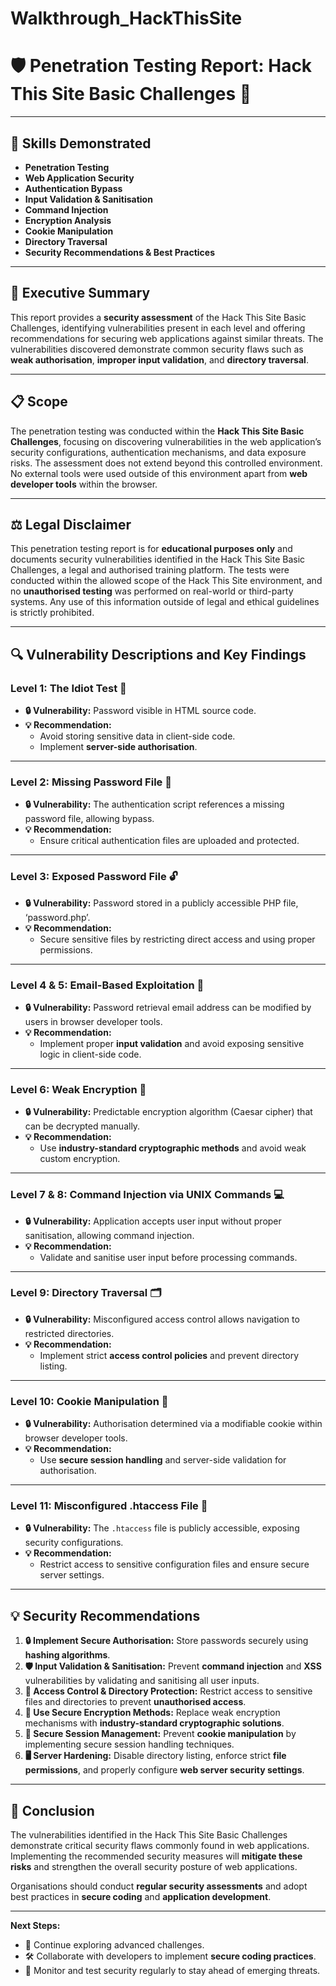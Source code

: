 # Walkthrough_HackThisSite

# 🛡️ **Penetration Testing Report: Hack This Site Basic Challenges** 🚀

---

## **🧠 Skills Demonstrated**

- **Penetration Testing**
- **Web Application Security**
- **Authentication Bypass**
- **Input Validation & Sanitisation**
- **Command Injection**
- **Encryption Analysis**
- **Cookie Manipulation**
- **Directory Traversal**
- **Security Recommendations & Best Practices**
  
---

## **🔑 Executive Summary**

This report provides a **security assessment** of the Hack This Site Basic Challenges, identifying vulnerabilities present in each level and offering recommendations for securing web applications against similar threats. The vulnerabilities discovered demonstrate common security flaws such as **weak authorisation**, **improper input validation**, and **directory traversal**.

---

## **📋 Scope**

The penetration testing was conducted within the **Hack This Site Basic Challenges**, focusing on discovering vulnerabilities in the web application’s security configurations, authentication mechanisms, and data exposure risks. The assessment does not extend beyond this controlled environment. No external tools were used outside of this environment apart from **web developer tools** within the browser.

---

## **⚖️ Legal Disclaimer**

This penetration testing report is for **educational purposes only** and documents security vulnerabilities identified in the Hack This Site Basic Challenges, a legal and authorised training platform. The tests were conducted within the allowed scope of the Hack This Site environment, and no **unauthorised testing** was performed on real-world or third-party systems. Any use of this information outside of legal and ethical guidelines is strictly prohibited.

---

## **🔍 Vulnerability Descriptions and Key Findings**

### **Level 1: The Idiot Test** 🚫
- **🔒 Vulnerability:** Password visible in HTML source code.
- **💡 Recommendation:** 
  - Avoid storing sensitive data in client-side code.
  - Implement **server-side authorisation**.

---

### **Level 2: Missing Password File** 📂
- **🔒 Vulnerability:** The authentication script references a missing password file, allowing bypass.
- **💡 Recommendation:** 
  - Ensure critical authentication files are uploaded and protected.

---

### **Level 3: Exposed Password File** 🔓
- **🔒 Vulnerability:** Password stored in a publicly accessible PHP file, ‘password.php’.
- **💡 Recommendation:** 
  - Secure sensitive files by restricting direct access and using proper permissions.

---

### **Level 4 & 5: Email-Based Exploitation** 📧
- **🔒 Vulnerability:** Password retrieval email address can be modified by users in browser developer tools.
- **💡 Recommendation:** 
  - Implement proper **input validation** and avoid exposing sensitive logic in client-side code.

---

### **Level 6: Weak Encryption** 🔑
- **🔒 Vulnerability:** Predictable encryption algorithm (Caesar cipher) that can be decrypted manually.
- **💡 Recommendation:** 
  - Use **industry-standard cryptographic methods** and avoid weak custom encryption.

---

### **Level 7 & 8: Command Injection via UNIX Commands** 💻
- **🔒 Vulnerability:** Application accepts user input without proper sanitisation, allowing command injection.
- **💡 Recommendation:** 
  - Validate and sanitise user input before processing commands.

---

### **Level 9: Directory Traversal** 🗂️
- **🔒 Vulnerability:** Misconfigured access control allows navigation to restricted directories.
- **💡 Recommendation:** 
  - Implement strict **access control policies** and prevent directory listing.

---

### **Level 10: Cookie Manipulation** 🍪
- **🔒 Vulnerability:** Authorisation determined via a modifiable cookie within browser developer tools.
- **💡 Recommendation:** 
  - Use **secure session handling** and server-side validation for authorisation.

---

### **Level 11: Misconfigured .htaccess File** 🔐
- **🔒 Vulnerability:** The `.htaccess` file is publicly accessible, exposing security configurations.
- **💡 Recommendation:** 
  - Restrict access to sensitive configuration files and ensure secure server settings.

---

## **💡 Security Recommendations**

1. **🔒 Implement Secure Authorisation:** Store passwords securely using **hashing algorithms**.
2. **🛡️ Input Validation & Sanitisation:** Prevent **command injection** and **XSS** vulnerabilities by validating and sanitising all user inputs.
3. **🔑 Access Control & Directory Protection:** Restrict access to sensitive files and directories to prevent **unauthorised access**.
4. **🔏 Use Secure Encryption Methods:** Replace weak encryption mechanisms with **industry-standard cryptographic solutions**.
5. **🍪 Secure Session Management:** Prevent **cookie manipulation** by implementing secure session handling techniques.
6. **🖥️ Server Hardening:** Disable directory listing, enforce strict **file permissions**, and properly configure **web server security settings**.

---

## **📌 Conclusion**

The vulnerabilities identified in the Hack This Site Basic Challenges demonstrate critical security flaws commonly found in web applications. Implementing the recommended security measures will **mitigate these risks** and strengthen the overall security posture of web applications. 

Organisations should conduct **regular security assessments** and adopt best practices in **secure coding** and **application development**.

---

**Next Steps:**
- 🚀 Continue exploring advanced challenges.
- 🛠️ Collaborate with developers to implement **secure coding practices**.
- 🔄 Monitor and test security regularly to stay ahead of emerging threats.
